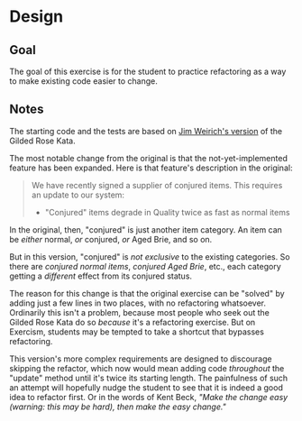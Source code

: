 # Design

## Goal

The goal of this exercise is for the student to practice refactoring as a way to make existing code easier to change.

## Notes

The starting code and the tests are based on [Jim Weirich's version](https://github.com/jimweirich/gilded_rose_kata) of the Gilded Rose Kata.

The most notable change from the original is that the not-yet-implemented feature has been expanded.
Here is that feature's description in the original:

> We have recently signed a supplier of conjured items. This requires an update to our system:
> - "Conjured" items degrade in Quality twice as fast as normal items

In the original, then, "conjured" is just another item category.
An item can be *either* normal, *or* conjured, *or* Aged Brie, and so on.

But in this version, "conjured" is _not exclusive_ to the existing categories.
So there are _conjured normal items_, _conjured Aged Brie_, etc., each category getting a _different_ effect from its conjured status.

The reason for this change is that the original exercise can be "solved" by adding just a few lines in two places, with no refactoring whatsoever.
Ordinarily this isn't a problem, because most people who seek out the Gilded Rose Kata do so _because_ it's a refactoring exercise.
But on Exercism, students may be tempted to take a shortcut that bypasses refactoring.

This version's more complex requirements are designed to discourage skipping the refactor, which now would mean adding code _throughout_ the "update" method until it's twice its starting length.
The painfulness of such an attempt will hopefully nudge the student to see that it is indeed a good idea to refactor first.
Or in the words of Kent Beck, _"Make the change easy (warning: this may be hard), then make the easy change."_
